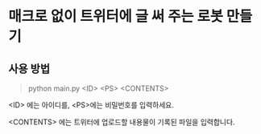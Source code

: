 # 매크로 없이 트위터에 글 써 주는 로봇 만들기


## 사용 방법
> python main.py <ID\> <PS\> <CONTENTS\>

 <ID\> 에는 아이디를, <PS\>에는 비밀번호를 입력하세요.
 
 <CONTENTS\> 에는 트위터에 업로드할 내용물이 기록된 파일을 입력합니다.
